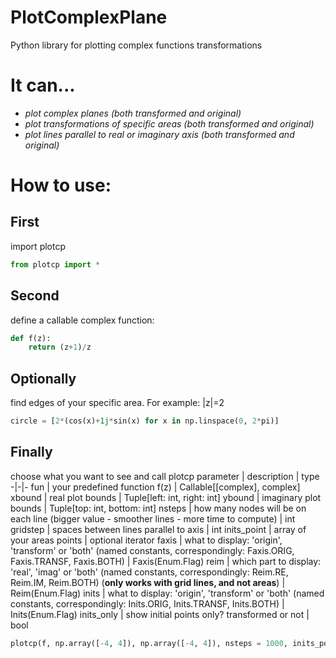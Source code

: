 # PlotComplexPlane
Python library for plotting complex functions transformations
# It can...
  - *plot complex planes (both transformed and original)*
  - *plot transformations of specific areas (both transformed and original)*
  - *plot lines parallel to real or imaginary axis (both transformed and original)*
# How to use:
## **First** 
import plotcp
```python
from plotcp import *
```

## **Second** 
define a callable complex function:
```python
def f(z):
    return (z+1)/z
```
## **Optionally** 
find edges of your specific area. For example: |z|=2
```python
circle = [2*(cos(x)+1j*sin(x) for x in np.linspace(0, 2*pi)]
```
## **Finally** 
choose what you want to see and call plotcp
parameter | description | type
-|-|-
fun | your predefined function f(z) | Callable[[complex], complex]
xbound | real plot bounds | Tuple[left: int, right: int]
ybound | imaginary plot bounds | Tuple[top: int, bottom: int]
nsteps | how many nodes will be on each line (bigger value - smoother lines - more time to compute) | int
gridstep | spaces between lines parallel to axis | int
inits_point | array of your areas points | optional iterator
faxis | what to display: 'origin', 'transform' or 'both' (named constants, correspondingly: Faxis.ORIG, Faxis.TRANSF, Faxis.BOTH) | Faxis(Enum.Flag)
reim | which part to display: 'real', 'imag' or 'both' (named constants, correspondingly: Reim.RE, Reim.IM, Reim.BOTH) (**only works with grid lines, and not areas**) | Reim(Enum.Flag)
inits | what to display: 'origin', 'transform' or 'both' (named constants, correspondingly: Inits.ORIG, Inits.TRANSF, Inits.BOTH) | Inits(Enum.Flag)
inits_only | show initial points only? transformed or not | bool

```python
plotcp(f, np.array([-4, 4]), np.array([-4, 4]), nsteps = 1000, inits_point=[circle], faxis=Faxis.TRANSF, reim=Reim.BOTH, inits=Inits.ORIG)
```